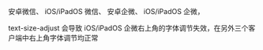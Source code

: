 安卓微信、
iOS/iPadOS 微信、
安卓企微、
iOS/iPadOS 企微，

text-size-adjust 会导致 iOS/iPadOS 企微右上角的字体调节失效，在另外三个客户端中右上角字体调节均正常
